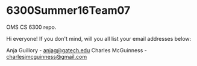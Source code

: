 # 6300Summer16Team07
OMS CS 6300 repo.


Hi everyone!
If you don't mind, will you all list your email addresses below:

Anja Guillory - anjag@gatech.edu
Charles McGuinness - charlesjmcguinness@gmail.com
